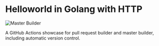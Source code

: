 # Helloworld in Golang with HTTP

![Master Builder](https://github.com/IronCore864/go-hello-http/workflows/Master%20Builder/badge.svg)

A GitHub Actions showcase for pull request builder and master builder, including automatic version control.

